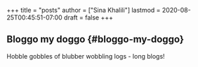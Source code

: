 +++
title = "posts"
author = ["Sina Khalili"]
lastmod = 2020-08-25T00:45:51-07:00
draft = false
+++

## Bloggo my doggo {#bloggo-my-doggo}

Hobble gobbles of blubber wobbling logs - long blogs!
